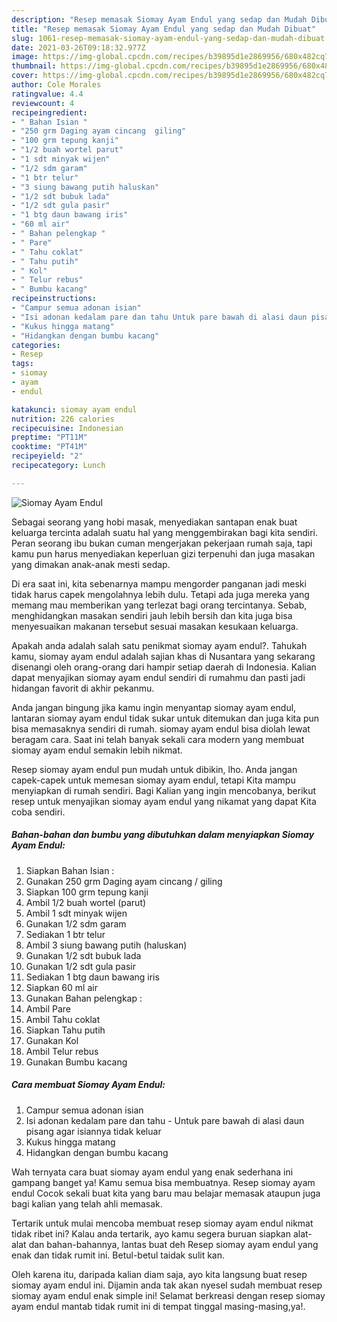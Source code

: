 ```yaml
---
description: "Resep memasak Siomay Ayam Endul yang sedap dan Mudah Dibuat"
title: "Resep memasak Siomay Ayam Endul yang sedap dan Mudah Dibuat"
slug: 1061-resep-memasak-siomay-ayam-endul-yang-sedap-dan-mudah-dibuat
date: 2021-03-26T09:18:32.977Z
image: https://img-global.cpcdn.com/recipes/b39895d1e2869956/680x482cq70/siomay-ayam-endul-foto-resep-utama.jpg
thumbnail: https://img-global.cpcdn.com/recipes/b39895d1e2869956/680x482cq70/siomay-ayam-endul-foto-resep-utama.jpg
cover: https://img-global.cpcdn.com/recipes/b39895d1e2869956/680x482cq70/siomay-ayam-endul-foto-resep-utama.jpg
author: Cole Morales
ratingvalue: 4.4
reviewcount: 4
recipeingredient:
- " Bahan Isian "
- "250 grm Daging ayam cincang  giling"
- "100 grm tepung kanji"
- "1/2 buah wortel parut"
- "1 sdt minyak wijen"
- "1/2 sdm garam"
- "1 btr telur"
- "3 siung bawang putih haluskan"
- "1/2 sdt bubuk lada"
- "1/2 sdt gula pasir"
- "1 btg daun bawang iris"
- "60 ml air"
- " Bahan pelengkap "
- " Pare"
- " Tahu coklat"
- " Tahu putih"
- " Kol"
- " Telur rebus"
- " Bumbu kacang"
recipeinstructions:
- "Campur semua adonan isian"
- "Isi adonan kedalam pare dan tahu Untuk pare bawah di alasi daun pisang agar isiannya tidak keluar"
- "Kukus hingga matang"
- "Hidangkan dengan bumbu kacang"
categories:
- Resep
tags:
- siomay
- ayam
- endul

katakunci: siomay ayam endul 
nutrition: 226 calories
recipecuisine: Indonesian
preptime: "PT11M"
cooktime: "PT41M"
recipeyield: "2"
recipecategory: Lunch

---
```



![Siomay Ayam Endul](https://img-global.cpcdn.com/recipes/b39895d1e2869956/680x482cq70/siomay-ayam-endul-foto-resep-utama.jpg)

Sebagai seorang yang hobi masak, menyediakan santapan enak buat keluarga tercinta adalah suatu hal yang menggembirakan bagi kita sendiri. Peran seorang ibu bukan cuman mengerjakan pekerjaan rumah saja, tapi kamu pun harus menyediakan keperluan gizi terpenuhi dan juga masakan yang dimakan anak-anak mesti sedap.

Di era  saat ini, kita sebenarnya mampu mengorder panganan jadi meski tidak harus capek mengolahnya lebih dulu. Tetapi ada juga mereka yang memang mau memberikan yang terlezat bagi orang tercintanya. Sebab, menghidangkan masakan sendiri jauh lebih bersih dan kita juga bisa menyesuaikan makanan tersebut sesuai masakan kesukaan keluarga. 



Apakah anda adalah salah satu penikmat siomay ayam endul?. Tahukah kamu, siomay ayam endul adalah sajian khas di Nusantara yang sekarang disenangi oleh orang-orang dari hampir setiap daerah di Indonesia. Kalian dapat menyajikan siomay ayam endul sendiri di rumahmu dan pasti jadi hidangan favorit di akhir pekanmu.

Anda jangan bingung jika kamu ingin menyantap siomay ayam endul, lantaran siomay ayam endul tidak sukar untuk ditemukan dan juga kita pun bisa memasaknya sendiri di rumah. siomay ayam endul bisa diolah lewat beragam cara. Saat ini telah banyak sekali cara modern yang membuat siomay ayam endul semakin lebih nikmat.

Resep siomay ayam endul pun mudah untuk dibikin, lho. Anda jangan capek-capek untuk memesan siomay ayam endul, tetapi Kita mampu menyiapkan di rumah sendiri. Bagi Kalian yang ingin mencobanya, berikut resep untuk menyajikan siomay ayam endul yang nikamat yang dapat Kita coba sendiri.

<!--inarticleads1-->

##### Bahan-bahan dan bumbu yang dibutuhkan dalam menyiapkan Siomay Ayam Endul:

1. Siapkan  Bahan Isian :
1. Gunakan 250 grm Daging ayam cincang / giling
1. Siapkan 100 grm tepung kanji
1. Ambil 1/2 buah wortel (parut)
1. Ambil 1 sdt minyak wijen
1. Gunakan 1/2 sdm garam
1. Sediakan 1 btr telur
1. Ambil 3 siung bawang putih (haluskan)
1. Gunakan 1/2 sdt bubuk lada
1. Gunakan 1/2 sdt gula pasir
1. Sediakan 1 btg daun bawang iris
1. Siapkan 60 ml air
1. Gunakan  Bahan pelengkap :
1. Ambil  Pare
1. Ambil  Tahu coklat
1. Siapkan  Tahu putih
1. Gunakan  Kol
1. Ambil  Telur rebus
1. Gunakan  Bumbu kacang




<!--inarticleads2-->

##### Cara membuat Siomay Ayam Endul:

1. Campur semua adonan isian
1. Isi adonan kedalam pare dan tahu - Untuk pare bawah di alasi daun pisang agar isiannya tidak keluar
1. Kukus hingga matang
1. Hidangkan dengan bumbu kacang




Wah ternyata cara buat siomay ayam endul yang enak sederhana ini gampang banget ya! Kamu semua bisa membuatnya. Resep siomay ayam endul Cocok sekali buat kita yang baru mau belajar memasak ataupun juga bagi kalian yang telah ahli memasak.

Tertarik untuk mulai mencoba membuat resep siomay ayam endul nikmat tidak ribet ini? Kalau anda tertarik, ayo kamu segera buruan siapkan alat-alat dan bahan-bahannya, lantas buat deh Resep siomay ayam endul yang enak dan tidak rumit ini. Betul-betul taidak sulit kan. 

Oleh karena itu, daripada kalian diam saja, ayo kita langsung buat resep siomay ayam endul ini. Dijamin anda tak akan nyesel sudah membuat resep siomay ayam endul enak simple ini! Selamat berkreasi dengan resep siomay ayam endul mantab tidak rumit ini di tempat tinggal masing-masing,ya!.


